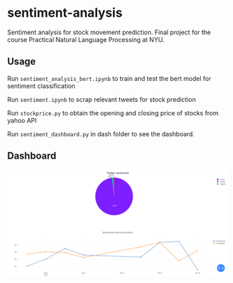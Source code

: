# sentiment-analysis
Sentiment analysis for stock movement prediction. Final project for the course Practical Natural Language Processing at NYU.

## Usage
Run `sentiment_analysis_bert.ipynb` to train and test the bert model for sentiment classification

Run `sentiment.ipynb` to scrap relevant tweets for stock prediction 

Run `stockprice.py` to obtain the opening and closing price of stocks from yahoo API

Run `sentiment_dashboard.py` in dash folder to see the dashboard.

## Dashboard
![alt text](https://github.com/VIJAYG4/sentiment-analysis/blob/main/images/dashboard.png?raw=true)

